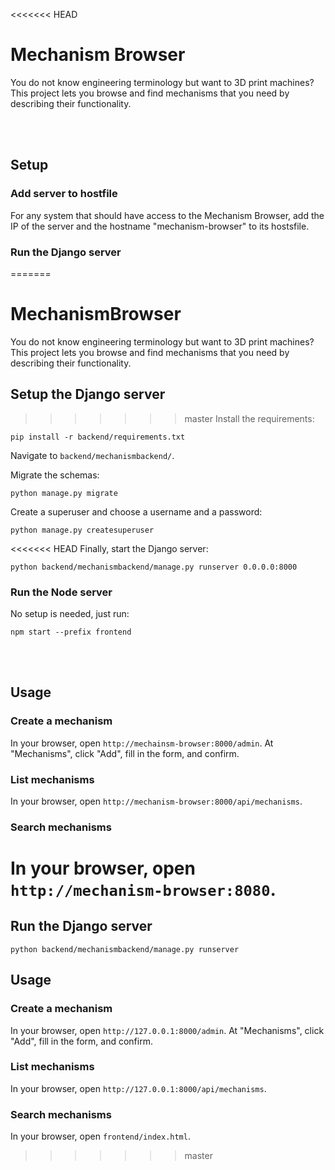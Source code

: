 <<<<<<< HEAD
# Mechanism Browser
You do not know engineering terminology but want to 3D print machines? This project lets you browse and find mechanisms that you need by describing their functionality.


<br></br>
## Setup
### Add server to hostfile
For any system that should have access to the Mechanism Browser, add the IP of the server and the hostname "mechanism-browser" to its hostsfile.

### Run the Django server
=======
# MechanismBrowser
You do not know engineering terminology but want to 3D print machines? This project lets you browse and find mechanisms that you need by describing their functionality.

## Setup the Django server
>>>>>>> master
Install the requirements:
```
pip install -r backend/requirements.txt
```
Navigate to `backend/mechanismbackend/`.

Migrate the schemas:
```
python manage.py migrate
```
Create a superuser and choose a username and a password:
```
python manage.py createsuperuser
```
<<<<<<< HEAD
Finally, start the Django server:
```
python backend/mechanismbackend/manage.py runserver 0.0.0.0:8000
```

### Run the Node server
No setup is needed, just run:
```
npm start --prefix frontend
```


<br></br>
## Usage
### Create a mechanism
In your browser, open `http://mechainsm-browser:8000/admin`.
At "Mechanisms", click "Add", fill in the form, and confirm.

### List mechanisms
In your browser, open `http://mechanism-browser:8000/api/mechanisms`.

### Search mechanisms
In your browser, open `http://mechanism-browser:8080`.
=======

## Run the Django server
`python backend/mechanismbackend/manage.py runserver`

## Usage
### Create a mechanism
In your browser, open `http://127.0.0.1:8000/admin`.
At "Mechanisms", click "Add", fill in the form, and confirm.

### List mechanisms
In your browser, open `http://127.0.0.1:8000/api/mechanisms`.

### Search mechanisms
In your browser, open `frontend/index.html`.
>>>>>>> master
